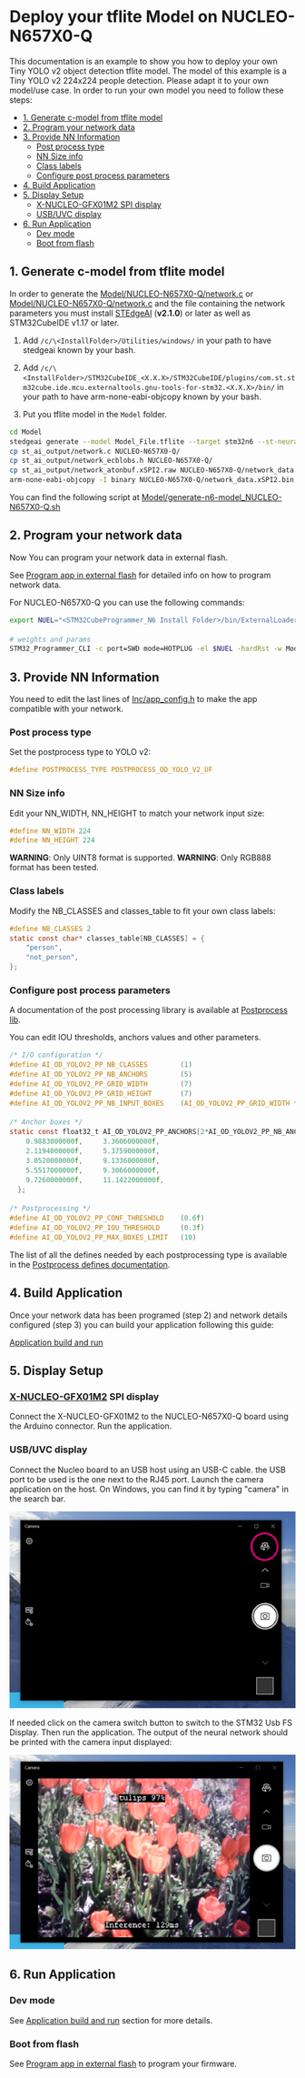 # Deploy your tflite Model on NUCLEO-N657X0-Q

This documentation is an example to show you how to deploy your own Tiny YOLO v2 object detection tflite model. The model of this example is a Tiny YOLO v2 224x224 people detection. Please adapt it to your own model/use case.
In order to run your own model you need to follow these steps:

- [1. Generate c-model from tflite model](#1-generate-c-model-from-tflite-model)
- [2. Program your network data](#2-program-your-network-data)
- [3. Provide NN Information](#3-provide-nn-information)
  - [Post process type](#post-process-type)
  - [NN Size info](#nn-size-info)
  - [Class labels](#class-labels)
  - [Configure post process parameters](#configure-post-process-parameters)
- [4. Build Application](#4-build-application)
- [5. Display Setup](#5-display-setup)
  - [X-NUCLEO-GFX01M2 SPI display](#x-nucleo-gfx01m2-spi-display)
  - [USB/UVC display](#usbuvc-display)
- [6. Run Application](#5-run-application)
  - [Dev mode](#dev-mode)
  - [Boot from flash](#boot-from-flash)

## 1. Generate c-model from tflite model

In order to generate the [Model/NUCLEO-N657X0-Q/network.c](../Model/NUCLEO-N657X0-Q/network.c) or [Model/NUCLEO-N657X0-Q/network.c](../Model/NUCLEO-N657X0-Q/network.c) and the file containing the network parameters you must install [STEdgeAI](https://www.st.com/en/development-tools/stedgeai-core.html) (__v2.1.0__) or later as well as STM32CubeIDE v1.17 or later.

1. Add `/c/\<InstallFolder>/Utilities/windows/` in your path to have stedgeai known by your bash.

2. Add `/c/\<InstallFolder>/STM32CubeIDE_<X.X.X>/STM32CubeIDE/plugins/com.st.stm32cube.ide.mcu.externaltools.gnu-tools-for-stm32.<X.X.X>/bin/` in your path to have arm-none-eabi-objcopy known by your bash.

3. Put you tflite model in the `Model` folder.

```bash
cd Model
stedgeai generate --model Model_File.tflite --target stm32n6 --st-neural-art default@user_neuralart_NUCLEO-N657X0-Q.json
cp st_ai_output/network.c NUCLEO-N657X0-Q/
cp st_ai_output/network_ecblobs.h NUCLEO-N657X0-Q/
cp st_ai_output/network_atonbuf.xSPI2.raw NUCLEO-N657X0-Q/network_data.xSPI2.bin
arm-none-eabi-objcopy -I binary NUCLEO-N657X0-Q/network_data.xSPI2.bin --change-addresses 0x70380000 -O ihex NUCLEO-N657X0-Q/network_data.hex
```

You can find the following script at [Model/generate-n6-model_NUCLEO-N657X0-Q.sh](../Model/generate-n6-model_NUCLEO-N657X0-Q.sh)

## 2. Program your network data

Now You can program your network data in external flash.

See [Program app in external flash](../README.md#program-app-in-external-flash) for detailed info on how to program network data.

For NUCLEO-N657X0-Q you can use the following commands:

```bash
export NUEL="<STM32CubeProgrammer_N6 Install Folder>/bin/ExternalLoader/MX25UM51245G_STM32N6570-NUCLEO.stldr"

# weights and params
STM32_Programmer_CLI -c port=SWD mode=HOTPLUG -el $NUEL -hardRst -w Model/NUCLEO-N657X0-Q/network_data.hex
```

## 3. Provide NN Information

You need to edit the last lines of [Inc/app_config.h](../Inc/app_config.h) to make the app compatible with your network.

### Post process type

Set the postprocess type to YOLO v2:

```C
#define POSTPROCESS_TYPE POSTPROCESS_OD_YOLO_V2_UF

```

### NN Size info

Edit your NN_WIDTH, NN_HEIGHT to match your network input size:

```C
#define NN_WIDTH 224
#define NN_HEIGHT 224
```

__WARNING__: Only UINT8 format is supported.
__WARNING__: Only RGB888 format has been tested.

### Class labels

Modify the NB_CLASSES and classes_table to fit your own class labels:

```C
#define NB_CLASSES 2
static const char* classes_table[NB_CLASSES] = {
    "person",
    "not_person",
};
```

### Configure post process parameters

A documentation of the post processing library is available at [Postprocess lib](../Lib/lib_vision_models_pp/lib_objdetect_pp/README.md).

You can edit IOU thresholds, anchors values and other parameters.

```C
/* I/O configuration */
#define AI_OD_YOLOV2_PP_NB_CLASSES        (1)
#define AI_OD_YOLOV2_PP_NB_ANCHORS        (5)
#define AI_OD_YOLOV2_PP_GRID_WIDTH        (7)
#define AI_OD_YOLOV2_PP_GRID_HEIGHT       (7)
#define AI_OD_YOLOV2_PP_NB_INPUT_BOXES    (AI_OD_YOLOV2_PP_GRID_WIDTH * AI_OD_YOLOV2_PP_GRID_HEIGHT)

/* Anchor boxes */
static const float32_t AI_OD_YOLOV2_PP_ANCHORS[2*AI_OD_YOLOV2_PP_NB_ANCHORS] = {
    0.9883000000f,     3.3606000000f,
    2.1194000000f,     5.3759000000f,
    3.0520000000f,     9.1336000000f,
    5.5517000000f,     9.3066000000f,
    9.7260000000f,     11.1422000000f,
  };

/* Postprocessing */
#define AI_OD_YOLOV2_PP_CONF_THRESHOLD    (0.6f)
#define AI_OD_YOLOV2_PP_IOU_THRESHOLD     (0.3f)
#define AI_OD_YOLOV2_PP_MAX_BOXES_LIMIT   (10)
```

The list of all the defines needed by each postprocessing type is available in the [Postprocess defines documentation](Postprocess-Defines.md).

## 4. Build Application

Once your network data has been programed (step 2) and network details configured (step 3) you can build your application following this guide:

[Application build and run](../README.md#application-build-and-run---dev-mode)

## 5. Display Setup

### [X-NUCLEO-GFX01M2](https://www.st.com/en/evaluation-tools/x-nucleo-gfx01m2.html) SPI display

Connect the X-NUCLEO-GFX01M2 to the NUCLEO-N657X0-Q board using the Arduino connector. Run the application.

### USB/UVC display

Connect the Nucleo board to an USB host using an USB-C cable. the USB port to be used is the one next to the RJ45 port. Launch the camera application on the host. On Windows, you can find it by typing "camera" in the search bar.

![USB port](../_htmresc/USB_Display_camera.png)

If needed click on the camera switch button to switch to the STM32 Usb FS Display. Then run the application. The output of the neural network should be printed with the camera input displayed:

![USB port](../_htmresc/USB_Display_tulip.png)

## 6. Run Application

### Dev mode

See [Application build and run](../README.md#application-build-and-run---dev-mode) section for more details.

### Boot from flash

See [Program app in external flash](../README.md#application-build-and-run---boot-from-flash) to program your firmware.
